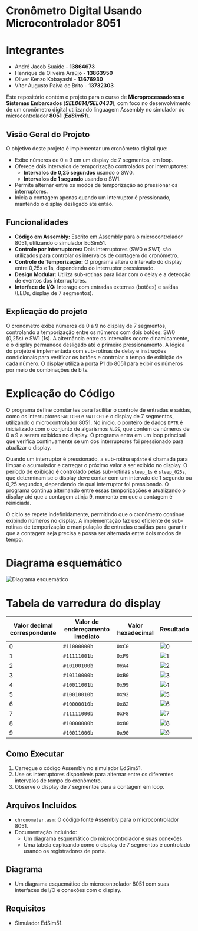 # Cronômetro Digital Usando Microcontrolador 8051

# Integrantes

- André Jacob Suaide - **13864673**
- Henrique de Oliveira Araújo - **13863950**
- Oliver Kenzo Kobayashi - **13676930**
- Vítor Augusto Paiva de Brito - **13732303**

Este repositório contém o projeto para o curso de **Microprocessadores e Sistemas Embarcados** (***SEL0614/SEL0433***), com foco no desenvolvimento de um cronômetro digital utilizando linguagem Assembly no simulador do microcontrolador **8051** (***EdSim51***).

## Visão Geral do Projeto

O objetivo deste projeto é implementar um cronômetro digital que:
- Exibe números de 0 a 9 em um display de 7 segmentos, em loop.
- Oferece dois intervalos de temporização controlados por interruptores:
  - **Intervalos de 0,25 segundos** usando o SW0.
  - **Intervalos de 1 segundo** usando o SW1.
- Permite alternar entre os modos de temporização ao pressionar os interruptores.
- Inicia a contagem apenas quando um interruptor é pressionado, mantendo o display desligado até então.

## Funcionalidades
- **Código em Assembly:** Escrito em Assembly para o microcontrolador 8051, utilizando o simulador EdSim51.
- **Controle por Interruptores:** Dois interruptores (SW0 e SW1) são utilizados para controlar os intervalos de contagem do cronômetro.
- **Controle de Temporização:** O programa altera o intervalo do display entre 0,25s e 1s, dependendo do interruptor pressionado.
- **Design Modular:** Utiliza sub-rotinas para lidar com o delay e a detecção de eventos dos interruptores.
- **Interface de I/O:** Interage com entradas externas (botões) e saídas (LEDs, display de 7 segmentos).

## Explicação do projeto

O cronômetro exibe números de 0 a 9 no display de 7 segmentos, controlando a temporização entre os números com dois botões: SW0 (0,25s) e SW1 (1s). A alternância entre os intervalos ocorre dinamicamente, e o display permanece desligado até o primeiro pressionamento. A lógica do projeto é implementada com sub-rotinas de delay e instruções condicionais para verificar os botões e controlar o tempo de exibição de cada número. O display utiliza a porta P1 do 8051 para exibir os números por meio de combinações de bits.

# Explicação do Código

O programa define constantes para facilitar o controle de entradas e saídas, como os interruptores `SWITCH0` e `SWITCH1` e o display de 7 segmentos, utilizando o microcontrolador 8051. No início, o ponteiro de dados `DPTR` é inicializado com o conjunto de algarismos `ALGS`, que contém os números de 0 a 9 a serem exibidos no display. O programa entra em um loop principal que verifica continuamente se um dos interruptores foi pressionado para atualizar o display.

Quando um interruptor é pressionado, a sub-rotina `update` é chamada para limpar o acumulador e carregar o próximo valor a ser exibido no display. O período de exibição é controlado pelas sub-rotinas `sleep_1s` e `sleep_025s`, que determinam se o display deve contar com um intervalo de 1 segundo ou 0,25 segundos, dependendo de qual interruptor foi pressionado. O programa continua alternando entre essas temporizações e atualizando o display até que a contagem atinja 9, momento em que a contagem é reiniciada.

O ciclo se repete indefinidamente, permitindo que o cronômetro continue exibindo números no display. A implementação faz uso eficiente de sub-rotinas de temporização e manipulação de entradas e saídas para garantir que a contagem seja precisa e possa ser alternada entre dois modos de tempo.

# Diagrama esquemático

![Diagrama esquemático](imgs/Diagrama.png)

# Tabela de varredura do display

| Valor decimal correspondente | Valor de endereçamento imediato | Valor hexadecimal | Resultado  |
|------------------------------|---------------------------------|--------------------|------------|
| 0                            | `#11000000b`                    | `0xC0`             | ![0](imgs/0.png) |
| 1                            | `#11111001b`                    | `0xF9`             | ![1](imgs/1.png) |
| 2                            | `#10100100b`                    | `0xA4`             | ![2](imgs/2.png) |
| 3                            | `#10110000b`                    | `0xB0`             | ![3](imgs/3.png) |
| 4                            | `#10011001b`                    | `0x99`             | ![4](imgs/4.png) |
| 5                            | `#10010010b`                    | `0x92`             | ![5](imgs/5.png) |
| 6                            | `#10000010b`                    | `0x82`             | ![6](imgs/6.png) |
| 7                            | `#11111000b`                    | `0xF8`             | ![7](imgs/7.png) |
| 8                            | `#10000000b`                    | `0x80`             | ![8](imgs/8.png) |
| 9                            | `#10011000b`                    | `0x90`             | ![9](imgs/9.png) |



## Como Executar
1. Carregue o código Assembly no simulador EdSim51.
2. Use os interruptores disponíveis para alternar entre os diferentes intervalos de tempo do cronômetro.
3. Observe o display de 7 segmentos para a contagem em loop.

## Arquivos Incluídos
- `chronometer.asm`: O código fonte Assembly para o microcontrolador 8051.
- Documentação incluindo:
  - Um diagrama esquemático do microcontrolador e suas conexões.
  - Uma tabela explicando como o display de 7 segmentos é controlado usando os registradores de porta.

## Diagrama
- Um diagrama esquemático do microcontrolador 8051 com suas interfaces de I/O e conexões com o display.

## Requisitos
- Simulador EdSim51.

